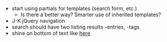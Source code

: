- start using partials for templates (search form, etc.)
	- Is there a better way? Smarter use of inherited templates?
- J-K jQuery navigation
- search should have two listing results -entries, -tags
- shine on bottom of text like [here](http://blog.cocoia.com/ "Cocoia Blog")
